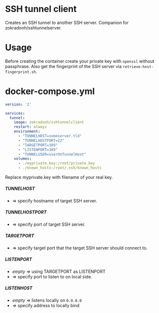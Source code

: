 # SSH tunnel client

Creates an SSH tunnel to another SSH server. Companion for zokradonh/sshtunnelserver.

Usage
=======

Before creating the container create your private key with `openssl` without passphrase.
Also get the fingerprint of the SSH server via `retrieve-host-fingerprint.sh`.

docker-compose.yml
=======

```YAML
version: '2'

services:
  tunnel:
    image: zokradonh/sshtunnelclient
    restart: always
    environment: 
      - "TUNNELHOST=someserver.tld"
      - "TUNNELHOSTPORT=22"
      - "TARGETPORT=389"
      - "LISTENPORT=389"
      - "TUNNELUSER=userOnTunnelHost"
    volumes:
      - ./myprivate.key:/root/private.key
      - ./known_hosts:/root/.ssh/known_hosts
```
Replace myprivate.key with filename of your real key.

##### TUNNELHOST
- => specify hostname of target SSH server.

##### TUNNELHOSTPORT
- => specify port of target SSH server.

##### TARGETPORT
- => specify target port that the target SSH server should connect to.

##### LISTENPORT
- *empty* => using TARGETPORT as LISTENPORT
- => specify port to listen to on local side.

##### LISTENHOST
- *empty* => listens locally on `0.0.0.0`
- => specify address to locally bind